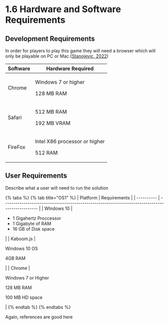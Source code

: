 # 1.6 Hardware and Software Requirements

## Development Requirements

In order for players to play this game they will need a browser which will only be playable on PC or Mac.([Stanojevic, 2022](../reference-list.md))

| Software | Hardware Required                                       |
| -------- | ------------------------------------------------------- |
| Chrome   | <p>  Windows 7 or higher</p><p>  128 MB RAM</p>         |
| Safari   | <p>  512 MB RAM  </p><p>  192 MB VRAM</p>               |
| FireFox  | <p>  Intel X86 processor or higher </p><p>  512 RAM</p> |

## User Requirements

Describe what a user will need to run the solution

{% tabs %}
{% tab title="OS1" %}
| Platform   | Requirements                                                                                    |
| ---------- | ----------------------------------------------------------------------------------------------- |
| WIndows 10 | <ul><li>1 Gigahertz Proccessor</li><li>1 Gigabyte of RAM </li><li>16 GB of Disk space</li></ul> |
| Kaboom.js  | <p> Windows 10 OS </p><p>4GB RAM </p>                                                           |
| Chrome     | <p> Windows 7 or Higher </p><p>128 MB RAM </p><p>100 MB HD space</p>                            |
{% endtab %}
{% endtabs %}

Again, references are good here
